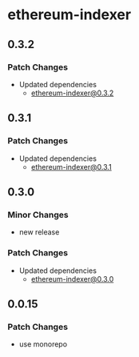# ethereum-indexer

## 0.3.2

### Patch Changes

- Updated dependencies
  - ethereum-indexer@0.3.2

## 0.3.1

### Patch Changes

- Updated dependencies
  - ethereum-indexer@0.3.1

## 0.3.0

### Minor Changes

- new release

### Patch Changes

- Updated dependencies
  - ethereum-indexer@0.3.0

## 0.0.15

### Patch Changes

- use monorepo
